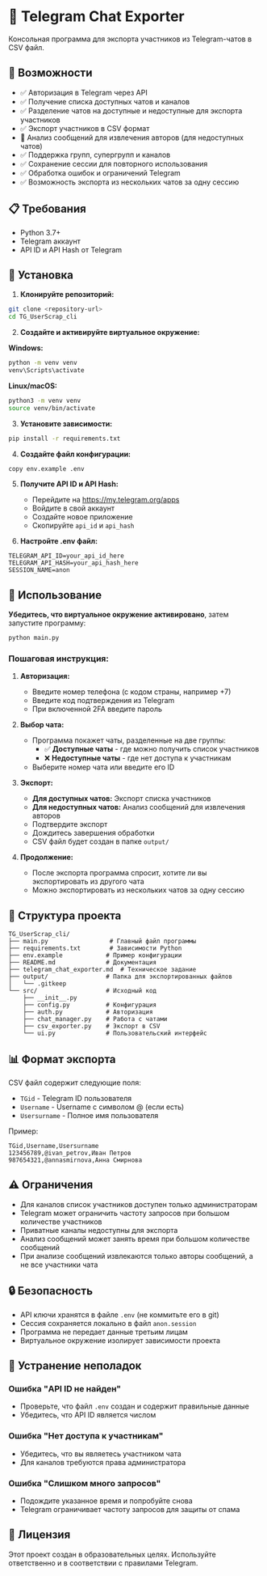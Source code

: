 # 📱 Telegram Chat Exporter

Консольная программа для экспорта участников из Telegram-чатов в CSV файл.

## 🚀 Возможности

- ✅ Авторизация в Telegram через API
- ✅ Получение списка доступных чатов и каналов
- ✅ Разделение чатов на доступные и недоступные для экспорта участников
- ✅ Экспорт участников в CSV формат
- 🎉 Анализ сообщений для извлечения авторов (для недоступных чатов)
- ✅ Поддержка групп, супергрупп и каналов
- ✅ Сохранение сессии для повторного использования
- ✅ Обработка ошибок и ограничений Telegram
- ✅ Возможность экспорта из нескольких чатов за одну сессию

## 📋 Требования

- Python 3.7+
- Telegram аккаунт
- API ID и API Hash от Telegram

## 🔧 Установка

1. **Клонируйте репозиторий:**
```bash
git clone <repository-url>
cd TG_UserScrap_cli
```

2. **Создайте и активируйте виртуальное окружение:**

**Windows:**
```bash
python -m venv venv
venv\Scripts\activate
```

**Linux/macOS:**
```bash
python3 -m venv venv
source venv/bin/activate
```

3. **Установите зависимости:**
```bash
pip install -r requirements.txt
```

4. **Создайте файл конфигурации:**
```bash
copy env.example .env
```

5. **Получите API ID и API Hash:**
   - Перейдите на https://my.telegram.org/apps
   - Войдите в свой аккаунт
   - Создайте новое приложение
   - Скопируйте `api_id` и `api_hash`

6. **Настройте .env файл:**
```env
TELEGRAM_API_ID=your_api_id_here
TELEGRAM_API_HASH=your_api_hash_here
SESSION_NAME=anon
```

## 🎯 Использование

**Убедитесь, что виртуальное окружение активировано**, затем запустите программу:
```bash
python main.py
```

### Пошаговая инструкция:

1. **Авторизация:**
   - Введите номер телефона (с кодом страны, например +7)
   - Введите код подтверждения из Telegram
   - При включенной 2FA введите пароль

2. **Выбор чата:**
   - Программа покажет чаты, разделенные на две группы:
     - ✅ **Доступные чаты** - где можно получить список участников
     - ❌ **Недоступные чаты** - где нет доступа к участникам
   - Выберите номер чата или введите его ID

3. **Экспорт:**
   - **Для доступных чатов:** Экспорт списка участников
   - **Для недоступных чатов:** Анализ сообщений для извлечения авторов
   - Подтвердите экспорт
   - Дождитесь завершения обработки
   - CSV файл будет создан в папке `output/`

4. **Продолжение:**
   - После экспорта программа спросит, хотите ли вы экспортировать из другого чата
   - Можно экспортировать из нескольких чатов за одну сессию

## 📁 Структура проекта

```
TG_UserScrap_cli/
├── main.py                 # Главный файл программы
├── requirements.txt        # Зависимости Python
├── env.example            # Пример конфигурации
├── README.md              # Документация
├── telegram_chat_exporter.md  # Техническое задание
├── output/                # Папка для экспортированных файлов
│   └── .gitkeep
└── src/                   # Исходный код
    ├── __init__.py
    ├── config.py          # Конфигурация
    ├── auth.py            # Авторизация
    ├── chat_manager.py    # Работа с чатами
    ├── csv_exporter.py    # Экспорт в CSV
    └── ui.py              # Пользовательский интерфейс
```

## 📊 Формат экспорта

CSV файл содержит следующие поля:
- `TGid` - Telegram ID пользователя
- `Username` - Username с символом @ (если есть)
- `Usersurname` - Полное имя пользователя

Пример:
```csv
TGid,Username,Usersurname
123456789,@ivan_petrov,Иван Петров
987654321,@annasmirnova,Анна Смирнова
```

## ⚠️ Ограничения

- Для каналов список участников доступен только администраторам
- Telegram может ограничить частоту запросов при большом количестве участников
- Приватные каналы недоступны для экспорта
- Анализ сообщений может занять время при большом количестве сообщений
- При анализе сообщений извлекаются только авторы сообщений, а не все участники чата

## 🔒 Безопасность

- API ключи хранятся в файле `.env` (не коммитьте его в git)
- Сессия сохраняется локально в файл `anon.session`
- Программа не передает данные третьим лицам
- Виртуальное окружение изолирует зависимости проекта

## 🐛 Устранение неполадок

### Ошибка "API ID не найден"
- Проверьте, что файл `.env` создан и содержит правильные данные
- Убедитесь, что API ID является числом

### Ошибка "Нет доступа к участникам"
- Убедитесь, что вы являетесь участником чата
- Для каналов требуются права администратора

### Ошибка "Слишком много запросов"
- Подождите указанное время и попробуйте снова
- Telegram ограничивает частоту запросов для защиты от спама

## 📝 Лицензия

Этот проект создан в образовательных целях. Используйте ответственно и в соответствии с правилами Telegram.